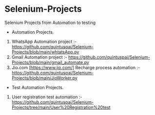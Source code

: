 # Selenium-Projects
Selenium Projects from Automation to testing

* Automation Projects. 
1. WhatsApp Automation project :- https://github.com/quintuspai/Selenium-Projects/blob/main/whtatsApp.py
2. Gmail Automation project :- https://github.com/quintuspai/Selenium-Projects/blob/main/gmail_automate.py
3. Jio.com [https://www.jio.com/] Recharge process automation :- https://github.com/quintuspai/Selenium-Projects/blob/main/JioWorker.py

* Test Automation Projects. 
1. User registration test automation :- https://github.com/quintuspai/Selenium-Projects/tree/main/User%20Registration%20test
